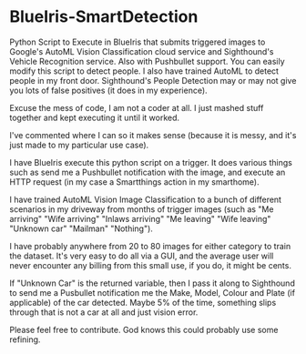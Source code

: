 # BlueIris-SmartDetection
Python Script to Execute in BlueIris that submits triggered images to Google's AutoML Vision Classification cloud service and Sighthound's Vehicle Recognition service. Also with Pushbullet support. You can easily modify this script to detect people. I also have trained AutoML to detect people in my front door. Sighthound's People Detection may or may not give you lots of false positives (it does in my experience).


Excuse the mess of code, I am not a coder at all. I just mashed stuff together and kept executing it until it worked.

I've commented where I can so it makes sense (because it is messy, and it's just made to my particular use case).

I have BlueIris execute this python script on a trigger. It does various things such as send me a Pushbullet notification with the image, and execute an HTTP request (in my case a Smartthings action in my smarthome).

I have trained AutoML Vision Image Classification to a bunch of different scenarios in my driveway from months of trigger images (such as "Me arriving" "Wife arriving" "Inlaws arriving" "Me leaving" "Wife leaving" "Unknown car" "Mailman" "Nothing"). 

I have probably anywhere from 20 to 80 images for either category to train the dataset. It's very easy to do all via a GUI, and the average user will never encounter any billing from this small use, if you do, it might be cents.

If "Unknown Car" is the returned variable, then I pass it along to Sighthound to send me a Pusbullet notification me the Make, Model, Colour and Plate (if applicable) of the car detected. Maybe 5% of the time, something slips through that is not a car at all and just vision error.

Please feel free to contribute. God knows this could probably use some refining.
